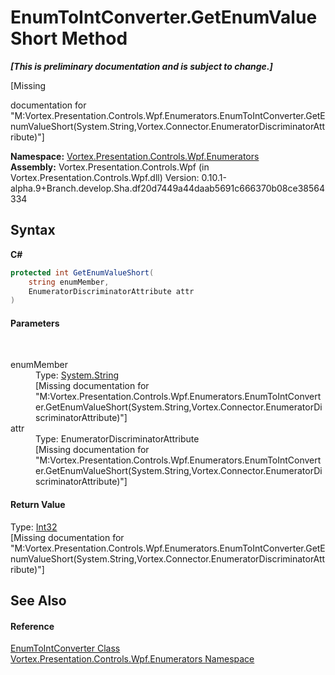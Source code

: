 # EnumToIntConverter.GetEnumValueShort Method 
 _**\[This is preliminary documentation and is subject to change.\]**_

\[Missing <summary> documentation for "M:Vortex.Presentation.Controls.Wpf.Enumerators.EnumToIntConverter.GetEnumValueShort(System.String,Vortex.Connector.EnumeratorDiscriminatorAttribute)"\]

**Namespace:**&nbsp;<a href="N_Vortex_Presentation_Controls_Wpf_Enumerators.md">Vortex.Presentation.Controls.Wpf.Enumerators</a><br />**Assembly:**&nbsp;Vortex.Presentation.Controls.Wpf (in Vortex.Presentation.Controls.Wpf.dll) Version: 0.10.1-alpha.9+Branch.develop.Sha.df20d7449a44daab5691c666370b08ce38564334

## Syntax

**C#**<br />
``` C#
protected int GetEnumValueShort(
	string enumMember,
	EnumeratorDiscriminatorAttribute attr
)
```


#### Parameters
&nbsp;<dl><dt>enumMember</dt><dd>Type: <a href="https://docs.microsoft.com/dotnet/api/system.string" target="_blank">System.String</a><br />\[Missing <param name="enumMember"/> documentation for "M:Vortex.Presentation.Controls.Wpf.Enumerators.EnumToIntConverter.GetEnumValueShort(System.String,Vortex.Connector.EnumeratorDiscriminatorAttribute)"\]</dd><dt>attr</dt><dd>Type: EnumeratorDiscriminatorAttribute<br />\[Missing <param name="attr"/> documentation for "M:Vortex.Presentation.Controls.Wpf.Enumerators.EnumToIntConverter.GetEnumValueShort(System.String,Vortex.Connector.EnumeratorDiscriminatorAttribute)"\]</dd></dl>

#### Return Value
Type: <a href="https://docs.microsoft.com/dotnet/api/system.int32" target="_blank">Int32</a><br />\[Missing <returns> documentation for "M:Vortex.Presentation.Controls.Wpf.Enumerators.EnumToIntConverter.GetEnumValueShort(System.String,Vortex.Connector.EnumeratorDiscriminatorAttribute)"\]

## See Also


#### Reference
<a href="T_Vortex_Presentation_Controls_Wpf_Enumerators_EnumToIntConverter.md">EnumToIntConverter Class</a><br /><a href="N_Vortex_Presentation_Controls_Wpf_Enumerators.md">Vortex.Presentation.Controls.Wpf.Enumerators Namespace</a><br />